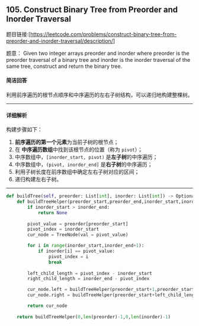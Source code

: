 ## 105. Construct Binary Tree from Preorder and Inorder Traversal

题目链接:[https://leetcode.com/problems/construct-binary-tree-from-preorder-and-inorder-traversal/description/]

题意： Given two integer arrays preorder and inorder where preorder is the preorder traversal of a binary tree and inorder is the inorder traversal of the same tree, construct and return the binary tree.


#### 简洁回答

利用前序遍历的根节点顺序和中序遍历的左右子树结构，可以递归地构建整棵树。

---

#### 详细解析

构建步骤如下：

1. **前序遍历的第一个元素**为当前子树的根节点；
2. 在 **中序遍历数组**中找到该根节点的位置（称为 `pivot`）；
3. 中序数组中，`[inorder_start, pivot)` 是**左子树**的中序遍历；
4. 中序数组中，`(pivot, inorder_end]` 是**右子树**的中序遍历；
5. 利用子树长度在前序数组中确定左右子树对应的区间；
6. 递归构建左右子树。

---

```python
def buildTree(self, preorder: List[int], inorder: List[int]) -> Optional[TreeNode]:
    def buildTreeHelper(preorder_start,preorder_end,inorder_start,inorder_end):
        if inorder_start > inorder_end:
            return None
        
        pivot_value = preorder[preorder_start]
        pivot_index = inorder_start
        cur_node = TreeNode(val = pivot_value)

        for i in range(inorder_start,inorder_end+1):
            if inorder[i] == pivot_value:
                pivot_index = i
                break
        
        left_child_length = pivot_index - inorder_start
        right_child_length = inorder_end - pivot_index

        cur_node.left = buildTreeHelper(preorder_start+1,preorder_start+left_child_length,inorder_start,pivot_index-1)
        cur_node.right = buildTreeHelper(preorder_start+left_child_length+1,preorder_end,pivot_index+1,inorder_end)

        return cur_node
    
    return buildTreeHelper(0,len(preorder)-1,0,len(inorder)-1)
```
